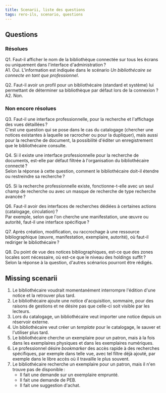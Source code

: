 ```yaml
---
title: Scenarii, liste des questions
tags: rero-ils, scenario, questions
---
```


## Questions

### Résolues

Q1. Faut-il afficher le nom de la bibliothèque connectée sur tous les écrans ou
   uniquement dans l'interface d'administration ?    
A1. Oui. L'information est indiquée dans le scénario *Un bibliothécaire se
   connecte en tant que professionnel*.

Q2. Faut-il avoir un profil pour un bibliothécaire (standard et système) lui
   permettant de déterminer sa bibliothèque par défaut lors de la connexion ?    
A2. Non.

### Non encore résolues

Q3. Faut-il une interface professionnelle, pour la recherche et l'affichage des
    vues détaillées ?    
    C'est une question qui se pose dans le cas du catalogage (chercher une
    notices existantes à laquelle se racrocher ou pour la dupliquer), mais
    aussi pour la recherche de document, la possibilité d'éditer un
    enregistrement que le bibliothécaire consulte.

Q4. Si il existe une interface professionnelle pour la recherche de documents,
    est-elle par défaut filtrée à l'organisation du bibliothécaire connecté ?    
    Selon la réponse à cette question, comment le bibliothécaire doit-il étendre ou
    restreindre sa recherche ?

Q5. Si la recherche professionnelle existe, fonctionne-t-elle avec un seul
    champ de recherche ou avec un masque de recherche de type recherche avancée ?

Q6. Faut-il avoir des interfaces de recherches dédiées à certaines actions
   (catalogage, circulation) ?    
   Par exemple, selon que l'on cherche une manifestation, une œuvre ou
   autorité, faut-il une interface spécifique ?

Q7. Après création, modification, ou raccrochage à une ressource bibliographique
    (œuvre, manifestation, exemplaire, autorité), où faut-il rediriger le
    bibliothécaire ?

Q8. Du point de vue des notices bibliographiques, est-ce que des zones locales
    sont nécessaire, où est-ce que le niveau des holdings suffit ?    
    Selon la réponse à la question, d'autres scénarios pourront être rédigés.


## Missing scenarii

1. Le bibliothécaire voudrait momentanément interrompre l'édition d'une notice
   et la retrouver plus tard.
1. Le bibliothécaire ajoute une notice d'acquisition, sommaire, pour des
       raisons de gestions et ne désire pas que celle-ci soit visible par les
       lecteurs.
1. Lors du catalogage, un bibliothécaire veut importer une notice depuis un
   réservoir externe.
1. Un bibliothécaire veut créer un *template* pour le catalogage, le sauver et
   l'utiliser plus tard.
1. Le bibliothécaire cherche un exemplaire pour un patron, mais à la fois dans
   les exemplaires physiques et dans les exemplaires numériques.
1. Le professionnel désire *bookmarker* des accès rapide à des recherches
   spécifiques, par exemple dans telle vue, avec tel filtre déjà ajouté, par
   exemple dans le libre accès où il travaille le plus souvent.
1. Le bibliothécaire recherche un exemplaire pour un patron, mais il n'en
   trouve pas de disponible :
   - Il fait une demande sur un exemplaire emprunté.
   - Il fait une demande de PEB.
   - Il fait une suggestion d'achat.
